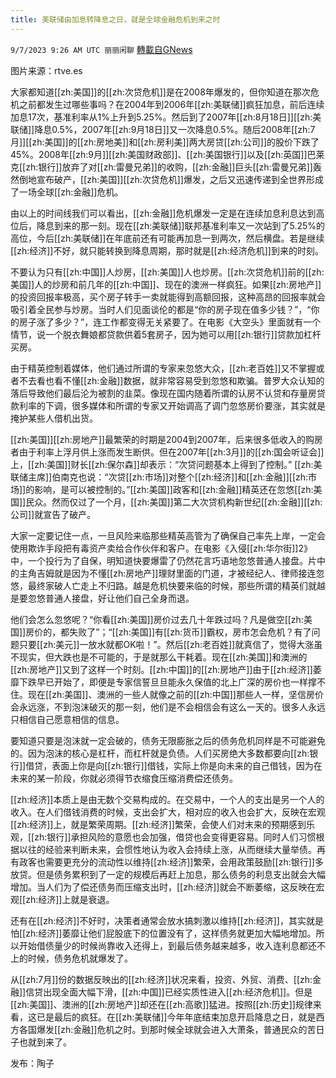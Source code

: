 ```yaml
---
title: 美联储由加息转降息之日，就是全球金融危机到来之时
---
```

`9/7/2023 9:26 AM UTC 丽丽闲聊` [轉載自GNews](https://gnews.org/articles/1657106)

图片来源：rtve.es  

大家都知道[[zh:美国]]的[[zh:次贷危机]]是在2008年爆发的，但你知道在那次危机之前都发生过哪些事吗？在2004年到2006年[[zh:美联储]]疯狂加息，前后连续加息17次，基准利率从1%上升到5.25%。然后到了2007年[[zh:8月18日]][[zh:美联储]]降息0.5%，2007年[[zh:9月18日]]又一次降息0.5%。随后2008年[[zh:7月]][[zh:美国]]的[[zh:房地美]]和[[zh:房利美]]两大房贷[[zh:公司]]的股价下跌了45%。2008年[[zh:9月]][[zh:美国财政部]]、[[zh:美国银行]]以及[[zh:英国]]巴莱克[[zh:银行]]放弃了对[[zh:雷曼兄弟]]的收购，[[zh:金融]]巨头[[zh:雷曼兄弟]]轰然倒地宣布破产，[[zh:美国]][[zh:次贷危机]]爆发，之后又迅速传递到全世界形成了一场全球[[zh:金融]]危机。  

由以上的时间线我们可以看出，[[zh:金融]]危机爆发一定是在连续加息利息达到高位后，降息到来的那一刻。现在[[zh:美联储]]联邦基准利率又一次站到了5.25%的高位，今后[[zh:美联储]]在年底前还有可能再加息一到两次，然后横盘。若是继续[[zh:经济]]不好，就只能转换到降息周期，那时就是[[zh:经济危机]]到来的时刻。  

不要认为只有[[zh:中国]]人炒房，[[zh:美国]]人也炒房。[[zh:次贷危机]]前的[[zh:美国]]人的炒房和前几年的[[zh:中国]]、现在的澳洲一样疯狂。如果[[zh:房地产]]的投资回报率极高，买个房子转手一卖就能得到高额回报，这种高昂的回报率就会吸引着全民参与炒房。当时人们见面谈伦的都是“你的房子现在值多少钱？”，“你的房子涨了多少？”，连工作都变得无关紧要了。在电影《大空头》里面就有一个情节，说一个脱衣舞娘都贷款供着5套房子，因为她可以用[[zh:银行]]贷款加杠杆买房。  

由于精英控制着媒体，他们通过所谓的专家来忽悠大众，[[zh:老百姓]]又不掌握或者不去看也看不懂[[zh:金融]]数据，就非常容易受到忽悠和欺骗。普罗大众认知的落后导致他们最后沦为被割的韭菜。像现在国内随着所谓的认房不认贷和存量房贷款利率的下调，很多媒体和所谓的专家又开始调高了调门忽悠房价要涨，其实就是掩护某些人借机出货。  

[[zh:美国]][[zh:房地产]]最繁荣的时期是2004到2007年，后来很多低收入的购房者由于利率上浮月供上涨而发生断供。但在2007年[[zh:3月]]的[[zh:国会听证会]]上，[[zh:美国]]财长[[zh:保尔森]]却表示：“次贷问题基本上得到了控制。” [[zh:美联储主席]]伯南克也说：“次贷[[zh:市场]]对整个[[zh:经济]]和[[zh:金融]][[zh:市场]]的影响，是可以被控制的。”[[zh:美国]]政客和[[zh:金融]]精英还在忽悠[[zh:美国]]民众。然而仅过了一个月，[[zh:美国]]第二大次贷机构新世纪[[zh:金融]][[zh:公司]]就宣告了破产。  

大家一定要记住一点，一旦风险来临那些精英高管为了确保自己率先上岸，一定会使用欺诈手段把有毒资产卖给合作伙伴和客户。在电影《入侵[[zh:华尔街]]2》中，一个投行为了自保，明知道快要爆雷了仍然花言巧语地忽悠普通人接盘。片中的主角吉姆就是因为不懂[[zh:房地产]]理财里面的门道，才被经纪人、律师接连忽悠，最终家破人亡走上不归路。越是危机快要来临的时候，那些所谓的精英们就越是要忽悠普通人接盘，好让他们自己全身而退。  

他们会怎么忽悠呢？“你看[[zh:美国]]房价过去几十年跌过吗？凡是做空[[zh:美国]]房价的，都失败了”；“[[zh:美国]]有[[zh:货币]]霸权，房市怎会危机？有了问题只要[[zh:美元]]一放水就都OK啦！”。然后[[zh:老百姓]]就真信了，觉得大涨虽不现实，但大跌也是不可能的，于是就那么干耗着。现在[[zh:美国]]和澳洲的[[zh:房地产]]又到了这样一个时刻。[[zh:中国]]的[[zh:房地产]]由于[[zh:经济]]萎靡下跌早已开始了，即便是专家信誓旦旦能永久保值的北上广深的房价也一样撑不住。现在[[zh:美国]]、澳洲的一些人就像之前的[[zh:中国]]那些人一样，坚信房价会永远涨，不到泡沫破灭的那一刻，他们是不会相信会有这么一天的。很多人永远只相信自己愿意相信的信息。  

要知道只要是泡沫就一定会破的，债务无限膨胀之后的债务危机同样是不可能避免的。因为泡沫的核心是杠杆，而杠杆就是负债。人们买房绝大多数都要向[[zh:银行]]借贷，表面上你是向[[zh:银行]]借钱，实际上你是向未来的自己借钱，因为在未来的某一阶段，你就必须得节衣缩食压缩消费偿还债务。 

[[zh:经济]]本质上是由无数个交易构成的。在交易中，一个人的支出是另一个人的收入。在人们借钱消费的时候，支出会扩大，相对应的收入也会扩大，反映在宏观[[zh:经济]]上，就是繁荣周期。[[zh:经济]]繁荣，会使人们对末来的预期感到乐观，[[zh:银行]]承担风险的意愿也会加强，借贷也会变得更容易。同时人们习惯根据以往的经验来判断未来，会惯性地认为收入会持续上涨，从而继续大量举债。再有政客也需要更充分的流动性以维持[[zh:经济]]繁荣，会用政策鼓励[[zh:银行]]多放贷。但是债务累积到了一定的规模后再赶上加息，那么债务的利息支出就会大幅增加。当人们为了偿还债务而压缩支出时，[[zh:经济]]就会不断萎缩，这反映在宏观[[zh:经济]]上就是衰退。  

还有在[[zh:经济]]不好时，决策者通常会放水搞刺激以维持[[zh:经济]]，其实就是怕[[zh:经济]]萎靡让他们屁股底下的位置没有了，这样债务就更加大幅地增加。所以开始借债量少的时候尚靠收入还得上，到最后债务越来越多，收入连利息都还不上的时候，债务危机就爆发了。  

从[[zh:7月]]份的数据反映出的[[zh:经济]]状况来看，投资、外贸、消费、[[zh:金融]]信贷出现全面大幅下滑，[[zh:中国]]已经实质性进入[[zh:经济危机]]。但是[[zh:美国]]、澳洲的[[zh:房地产]]却还在[[zh:高歌]]猛进。按照[[zh:历史]]规律来看，这已是最后的疯狂。在[[zh:美联储]]今年年底结束加息开启降息之日，就是西方各国爆发[[zh:金融]]危机之时。到那时候全球就会进入大萧条，普通民众的苦日子也就到来了。  

发布：陶子
